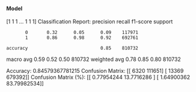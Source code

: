 #### Model
[1 1 1 ... 1 1 1]
Classification Report:
              precision    recall  f1-score   support

           0       0.32      0.05      0.09    117971
           1       0.86      0.98      0.92    692761

    accuracy                           0.85    810732
   macro avg       0.59      0.52      0.50    810732
weighted avg       0.78      0.85      0.80    810732

Accuracy: 0.84579367781215
Confusion Matrix:
[[  6320 111651]
 [ 13369 679392]]
Confusion Matrix (%):
[[ 0.77954244 13.7716286 ]
 [ 1.64900362 83.79982534]]
